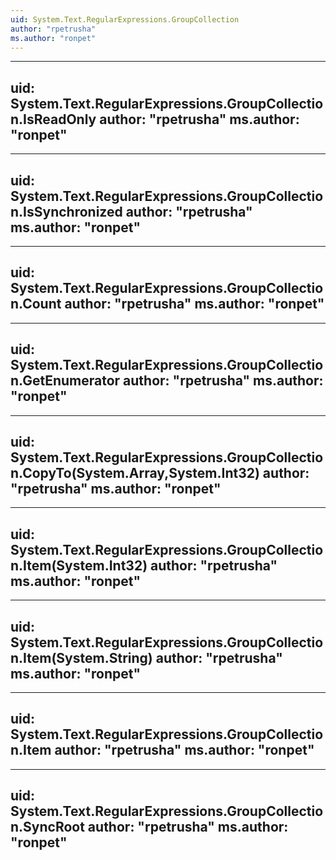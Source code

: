 ```yaml
---
uid: System.Text.RegularExpressions.GroupCollection
author: "rpetrusha"
ms.author: "ronpet"
---
```


---
uid: System.Text.RegularExpressions.GroupCollection.IsReadOnly
author: "rpetrusha"
ms.author: "ronpet"
---

---
uid: System.Text.RegularExpressions.GroupCollection.IsSynchronized
author: "rpetrusha"
ms.author: "ronpet"
---

---
uid: System.Text.RegularExpressions.GroupCollection.Count
author: "rpetrusha"
ms.author: "ronpet"
---

---
uid: System.Text.RegularExpressions.GroupCollection.GetEnumerator
author: "rpetrusha"
ms.author: "ronpet"
---

---
uid: System.Text.RegularExpressions.GroupCollection.CopyTo(System.Array,System.Int32)
author: "rpetrusha"
ms.author: "ronpet"
---

---
uid: System.Text.RegularExpressions.GroupCollection.Item(System.Int32)
author: "rpetrusha"
ms.author: "ronpet"
---

---
uid: System.Text.RegularExpressions.GroupCollection.Item(System.String)
author: "rpetrusha"
ms.author: "ronpet"
---

---
uid: System.Text.RegularExpressions.GroupCollection.Item
author: "rpetrusha"
ms.author: "ronpet"
---

---
uid: System.Text.RegularExpressions.GroupCollection.SyncRoot
author: "rpetrusha"
ms.author: "ronpet"
---
